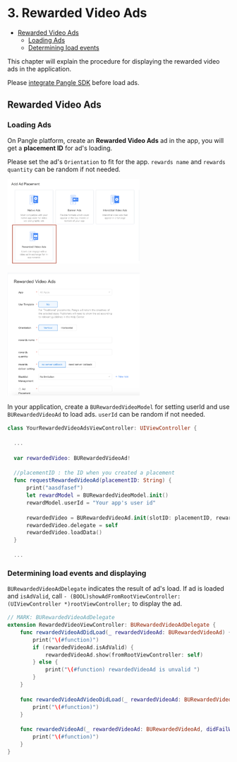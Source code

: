# 3. Rewarded Video Ads


* [Rewarded Video Ads](#start/reward_ad)
  * [Loading Ads](#start/reward_ad_load)
  * [Determining load events](#start/reward_ad_loadevent)


This chapter will explain the procedure for displaying the rewarded video ads in the application.

Please [integrate Pangle SDK](1-integrate_en.md) before load ads.


<a name="start/reward_ad"></a>
## Rewarded Video Ads

<a name="start/reward_ad_load"></a>
### Loading Ads

On Pangle platform, create an **Rewarded Video Ads** ad in the app, you will get a **placement ID** for ad's loading.

Please set the ad's `Orientation` to fit for the app.
`rewards name` and `rewards quantity` can be random if not needed.


<img src="pics/reward_video_add.png" alt="drawing" width="300"/>  <br>

<img src="pics/reward_video_set.png" alt="drawing" width="300"/>


In your application, create a `BURewardedVideoModel` for setting userId and use `BURewardedVideoAd` to load ads.
`userId` can be random if not needed.

```swift
class YourRewardedVideoAdsViewController: UIViewController {

  ...

  var rewardedVideo: BURewardedVideoAd!

  //placementID : the ID when you created a placement
  func requestRewardedVideoAd(placementID: String) {
      print("aasdfasef")
      let rewardModel = BURewardedVideoModel.init()
      rewardModel.userId = "Your app's user id"

      rewardedVideo = BURewardedVideoAd.init(slotID: placementID, rewardedVideoModel: rewardModel)
      rewardedVideo.delegate = self
      rewardedVideo.loadData()
  }

  ...

```

<a name="start/reward_ad_loadevent"></a>
### Determining load events and displaying

`BURewardedVideoAdDelegate` indicates the result of ad's load. If ad is loaded and `isAdValid`, call `- (BOOL)showAdFromRootViewController:(UIViewController *)rootViewController;` to display the ad.

```swift
// MARK: BURewardedVideoAdDelegate
extension RewardedVideoViewController: BURewardedVideoAdDelegate {
    func rewardedVideoAdDidLoad(_ rewardedVideoAd: BURewardedVideoAd) {
        print("\(#function)")
        if (rewardedVideoAd.isAdValid) {
            rewardedVideoAd.show(fromRootViewController: self)
        } else {
            print("\(#function) rewardedVideoAd is unvalid ")
        }
    }

    func rewardedVideoAdVideoDidLoad(_ rewardedVideoAd: BURewardedVideoAd) {
        print("\(#function)")
    }

    func rewardedVideoAd(_ rewardedVideoAd: BURewardedVideoAd, didFailWithError error: Error?) {
        print("\(#function)")
    }
}
```
